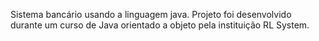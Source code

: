 Sistema bancário usando a linguagem java. Projeto foi desenvolvido durante um curso de Java orientado a objeto pela instituição RL System.
